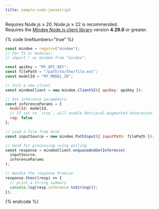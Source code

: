 ```yaml
---
title: sample-code-javascript
---
```


Requires Node.js ≥ 20. Node.js ≥ 22 is recommended.\
Requires the [Mindee Node.js client library](https://www.npmjs.com/package/mindee/v/4.29.0-rc1) version **4.29.0** or greater.

{% code lineNumbers="true" %}
```javascript
const mindee = require("mindee");
// for TS or modules:
// import * as mindee from "mindee";

const apiKey = "MY_API_KEY";
const filePath = "/path/to/the/file.ext";
const modelId = "MY_MODEL_ID";

// Init a new client
const mindeeClient = new mindee.ClientV2({ apiKey: apiKey });

// Set inference parameters
const inferenceParams = {
  modelId: modelId,
  // If set to `true`, will enable Retrieval-Augmented Generation.
  rag: false
};

// Load a file from disk
const inputSource = new mindee.PathInput({ inputPath: filePath });

// Send for processing using polling
const response = mindeeClient.enqueueAndGetInference(
  inputSource,
  inferenceParams
);

// Handle the response Promise
response.then((resp) => {
  // print a string summary
  console.log(resp.inference.toString());
});
```
{% endcode %}
